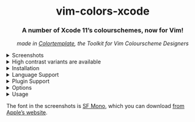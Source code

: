 <h1 align="center">vim-colors-xcode</h1>

<h3 align="center">A number of Xcode 11’s colourschemes, now for Vim!</h3>
<p align="center"><em>made in <a href="https://github.com/lifepillar/vim-colortemplate">Colortemplate</a>, the Toolkit for Vim Colourscheme Designers</em></p>

<details>
<summary>Screenshots</summary>

![](https://raw.githubusercontent.com/arzg/resources/master/xcodedark.png)
![](https://raw.githubusercontent.com/arzg/resources/master/xcodelight.png)
![](https://raw.githubusercontent.com/arzg/resources/master/xcodewwdc.png)

</details>

<details>
<summary>High contrast variants are available</summary>

| `xcodedark`                                                                                 | `xcodedarkhc` (high-contrast)                                                                 |
| --                                                                                          | --                                                                                            |
| ![](https://raw.githubusercontent.com/arzg/resources/master/xcode-comparison/xcodedark.png) | ![](https://raw.githubusercontent.com/arzg/resources/master/xcode-comparison/xcodedarkhc.png) |

---

| `xcodelight`                                                                                 | `xcodelighthc` (high-contrast)                                                                 |
| --                                                                                           | --                                                                                             |
| ![](https://raw.githubusercontent.com/arzg/resources/master/xcode-comparison/xcodelight.png) | ![](https://raw.githubusercontent.com/arzg/resources/master/xcode-comparison/xcodelighthc.png) |
</details>

<details>
<summary>Installation</summary>

Use your favoured plugin manager to install arzg/vim-colors-xcode then set the colorscheme in your vimrc file.

If using vim-plug do the following:

    Add Plug 'arzg/vim-colors-xcode' to your vimrc
    Run :PlugInstall
    Add colorscheme xcodewwdc to your vimrc, make sure this line appears after the Plug declaration.


</details>

<details>
<summary>Language Support</summary>

These colourschemes have been carefully tuned for the following language plugins:

- Bib(La)TeX (built-in)
- CSS ([hail2u/vim-css3-syntax](https://github.com/hail2u/vim-css3-syntax))
- Git ([tpope/vim-git](https://github.com/tpope/vim-git))
- Go ([fatih/vim-go](https://github.com/fatih/vim-go))
- HTML ([othree/html5.vim](https://github.com/othree/html5.vim))
- JSON (built-in)
- JavaScript ([pangloss/vim-javascript](https://github.com/pangloss/vim-javascript))
- Markdown ([tpope/vim-markdown](https://github.com/tpope/vim-markdown))
- Rust ([arzg/vim-rust-syntax-ext](https://github.com/arzg/vim-rust-syntax-ext))
- SCSS ([cakebaker/scss-syntax.vim](https://github.com/cakebaker/scss-syntax.vim))
- Swift ([arzg/vim-swift](https://github.com/arzg/vim-swift))
- TypeScript ([HerringtonDarkholme/yats.vim](https://github.com/HerringtonDarkholme/yats.vim))
- Vim help (built-in)
- VimL (built-in)
</details>

<details>
<summary>Plugin Support</summary>

These plugins are specifically supported:

- [Matchup](https://github.com/andymass/vim-matchup)
- [Searchlight](https://github.com/PeterRincker/vim-searchlight)
- [Signify](https://github.com/mhinz/vim-signify)

To get the closest experience to Xcode it is recommended that you use the following configuration for Signify:

```viml
let g:signify_sign_add    = '┃'
let g:signify_sign_change = '┃'
let g:signify_sign_delete = '•'

let g:signify_sign_show_count = 0 " Don’t show the number of deleted lines.
```

Xcode updates its Git gutter signs immediately upon editing. To achieve this you can add the following to your `vimrc`:

```viml
" Update Git signs every time the text is changed
autocmd User SignifySetup
            \ execute 'autocmd! signify' |
            \ autocmd signify TextChanged,TextChangedI * call sy#start()
```
</details>

<details>
<summary>Options</summary>

Use `:help xcode<variant>`, where variant is either `dark`, `darkhc`, `light`, `lighthc`, or `wwdc`, to view a list of all the possible options and their default values. Add `g:xcode<variant>_` in front of every option name for use. For example, `emph_funcs` would turn into `g:xcodedarkhc_emph_funcs` if you want it to apply to the dark high contrast variant and `g:xcodelight_emph_funcs` for the light version.

_Note that I’ve only added screenshots of the light and dark variants for the options below for reasons of brevity._

<details>
<summary>Comment Style</summary>

- This option does not exist in the WWDC colourscheme
- The default value is `0`

| <sup>`green_comments`</sup> | Dark | Light |
| -- | -- | -- |
| `0` | ![](https://raw.githubusercontent.com/arzg/resources/master/xcode-green-0-dark.png) | ![](https://raw.githubusercontent.com/arzg/resources/master/xcode-green-0-light.png) |
| `1` | ![](https://raw.githubusercontent.com/arzg/resources/master/xcode-green-1-dark.png) | ![](https://raw.githubusercontent.com/arzg/resources/master/xcode-green-1-light.png) |
</details>

<details>
<summary>Punctuation Dimming</summary>

- This option is available in all colourschemes
- The default value is `1`

| <sup>`dim_punctuation`</sup> | Dark | Light |
| -- | -- | -- |
| `0` | ![](https://raw.githubusercontent.com/arzg/resources/master/xcode-dim-0-dark.png) | ![](https://raw.githubusercontent.com/arzg/resources/master/xcode-dim-0-light.png) |
| `1` | ![](https://raw.githubusercontent.com/arzg/resources/master/xcode-dim-1-dark.png) | ![](https://raw.githubusercontent.com/arzg/resources/master/xcode-dim-1-light.png) |
</details>

<details>
<summary>Syntax Item Emphasis</summary>

- This option is available in all colourschemes
- The default values are `1`, `0` and `0`, for `emph_types`, `emph_funcs` and `emph_idents` respectively

| <sup>`emph_types`, `emph_funcs`, `emph_idents`</sup> | Dark | Light |
| -- | -- | -- |
| `1`,<br>`0`,<br>`0` | ![](https://raw.githubusercontent.com/arzg/resources/master/xcode-types-1-funcs-0-idents-0-dark.png) | ![](https://raw.githubusercontent.com/arzg/resources/master/xcode-types-1-funcs-0-idents-0-light.png) |
| `0`,<br>`1`,<br>`0` | ![](https://raw.githubusercontent.com/arzg/resources/master/xcode-types-0-funcs-1-idents-0-dark.png) | ![](https://raw.githubusercontent.com/arzg/resources/master/xcode-types-0-funcs-1-idents-0-light.png) |
| `0`,<br>`1`,<br>`1` | ![](https://raw.githubusercontent.com/arzg/resources/master/xcode-types-0-funcs-1-idents-1-dark.png) | ![](https://raw.githubusercontent.com/arzg/resources/master/xcode-types-0-funcs-1-idents-1-light.png) |
</details>

<details>
<summary>MatchParen style</summary>

- This option is available in all colourschemes
- The default value is `0`

| <sup>`match_paren_style`</sup> | Dark | Light |
| -- | -- | -- |
| `0` | ![](https://raw.githubusercontent.com/arzg/resources/master/xcode-matchparen-0-dark.png) | ![](https://raw.githubusercontent.com/arzg/resources/master/xcode-matchparen-0-light.png) |
| `1` | ![](https://raw.githubusercontent.com/arzg/resources/master/xcode-matchparen-1-dark.png) | ![](https://raw.githubusercontent.com/arzg/resources/master/xcode-matchparen-1-light.png) |
</details>
</details>

<details>
<summary>Usage</summary>

If you’re using a GUI, then vim-colors-xcode should work out of the box. However, if you’re planning to use vim-colors-xcode in a terminal, the terminal must support 24-bit colour, also known as True Colour. If you want other terminal output to match with vim-colors-xcode, then set its colours to match the ones below:

<details>
<summary>Dark Palette</summary>

| Colour     | Normal    | Bright    |
| ---        | ---       | ---       |
| Black      | `#393b44` | `#7f8c98` |
| Red        | `#ff8170` | `#ff8170` |
| Green      | `#78c2b3` | `#acf2e4` |
| Yellow     | `#d9c97c` | `#ffa14f` |
| Blue       | `#4eb0cc` | `#6bdfff` |
| Magenta    | `#ff7ab2` | `#ff7ab2` |
| Cyan       | `#b281eb` | `#dabaff` |
| White      | `#dfdfe0` | `#dfdfe0` |
| Foreground | `#dfdfe0` |           |
| Background | `#292a30` |           |
</details>

<details>
<summary>Dark High Contrast Palette</summary>

| Colour     | Normal    | Bright    |
| ---        | ---       | ---       |
| Black      | `#34353b` | `#838991` |
| Red        | `#ff8a7a` | `#ff8a7a` |
| Green      | `#83c9bc` | `#b1faeb` |
| Yellow     | `#d9c668` | `#ffa14f` |
| Blue       | `#4ec4e6` | `#6bdfff` |
| Magenta    | `#ff85b8` | `#ff85b8` |
| Cyan       | `#cda1ff` | `#e5cfff` |
| White      | `#ffffff` | `#ffffff` |
| Foreground | `#ffffff` |           |
| Background | `#1f1f24` |           |
</details>

<details>
<summary>Light Palette</summary>

| Colour     | Normal    | Bright    |
| ---        | ---       | ---       |
| Black      | `#e5e5e5` | `#8a99a6` |
| Red        | `#d12f1b` | `#d12f1b` |
| Green      | `#3e8087` | `#23575c` |
| Yellow     | `#78492a` | `#78492a` |
| Blue       | `#0f68a0` | `#0b4f79` |
| Magenta    | `#ad3da4` | `#ad3da4` |
| Cyan       | `#804fb8` | `#4b21b0` |
| White      | `#262626` | `#262626` |
| Foreground | `#262626` |           |
| Background | `#ffffff` |           |
</details>

<details>
<summary>Light High Contrast Palette</summary>

| Colour     | Normal    | Bright    |
| ---        | ---       | ---       |
| Black      | `#e5e5e5` | `#8a99a6` |
| Red        | `#ad1805` | `#ad1805` |
| Green      | `#355d61` | `#174145` |
| Yellow     | `#78492a` | `#78492a` |
| Blue       | `#0058a1` | `#003f73` |
| Magenta    | `#9c2191` | `#9c2191` |
| Cyan       | `#703daa` | `#441ea1` |
| White      | `#000000` | `#000000` |
| Foreground | `#000000` |           |
| Background | `#ffffff` |           |
</details>

<details>
<summary>WWDC Palette</summary>

| Colour     | Normal    | Bright    |
| ---        | ---       | ---       |
| Black      | `#383b45` | `#7f869e` |
| Red        | `#bb383a` | `#bb383a` |
| Green      | `#94c66e` | `#94c66e` |
| Yellow     | `#d28e5d` | `#d28e5d` |
| Blue       | `#8884c5` | `#8884c5` |
| Magenta    | `#b73999` | `#b73999` |
| Cyan       | `#00aba4` | `#00aba4` |
| White      | `#e7e8eb` | `#e7e8eb` |
| Foreground | `#e7e8eb` |           |
| Background | `#292c36` |           |
</details>

iTerm presets for all these palettes are included with this repository.

If you would like to have italic comments add the following to your `vimrc`:

```viml
augroup vim-colors-xcode
    autocmd!
augroup END

autocmd vim-colors-xcode ColorScheme * hi Comment        cterm=italic gui=italic
autocmd vim-colors-xcode ColorScheme * hi SpecialComment cterm=italic gui=italic
```
</details>

The font in the screenshots is [SF Mono](https://developer.apple.com/videos/play/wwdc2016/803/?time=106), which you can download [from Apple’s website](https://developer.apple.com/fonts/).
